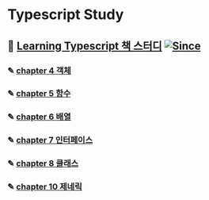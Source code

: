 # Typescript Study

## 📖 [Learning Typescript 책 스터디](/learning-typescript) [![Since](https://img.shields.io/badge/since-2023.09.18-6A5ACD.svg?&edge_flat=false)](https://github.com/yeonju0110/typescript-study)

### ✎ [chapter 4 객체](/learning-typescript/objects)

### ✎ [chapter 5 함수](/learning-typescript/functions)

### ✎ [chapter 6 배열](/learning-typescript/arrays)

### ✎ [chapter 7 인터페이스](/learning-typescript/interface)

### ✎ [chapter 8 클래스](/learning-typescript/class)

### ✎ [chapter 10 제네릭](/learning-typescript/generics)
